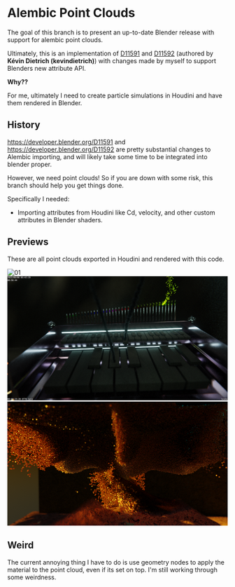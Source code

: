 # Alembic Point Clouds

The goal of this branch is to present an up-to-date Blender release with support for alembic point clouds.

Ultimately, this is an implementation of [D11591](https://developer.blender.org/D11591) and [D11592](https://developer.blender.org/D11592) (authored by **Kévin Dietrich (kevindietrich)**) with changes made by myself to support Blenders new attribute API.

**Why??**

For me, ultimately I need to create particle simulations in Houdini and have them rendered in Blender.


## History

https://developer.blender.org/D11591 and https://developer.blender.org/D11592 are pretty substantial changes to Alembic importing, and will likely take some time to be integrated into blender proper.

However, we need point clouds! So if you are down with some risk, this branch should help you get things done.

Specifically I needed:
- Importing attributes from Houdini like Cd, velocity, and other custom attributes in Blender shaders.


## Previews

These are all point clouds exported in Houdini and rendered with this code.

![01](./pointcloud-previews/pc00.png)
![02](./pointcloud-previews/pc01.png)
![03](./pointcloud-previews/pc02.png)


## Weird

The current annoying thing I have to do is use geometry nodes to apply the material to the point cloud, even if its set on top.
I'm still working through some weirdness.